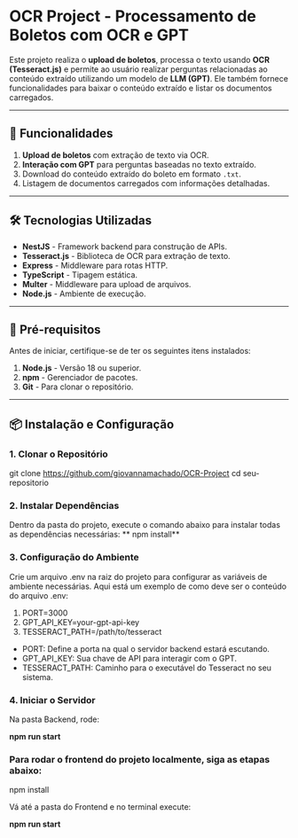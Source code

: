 # OCR Project - Processamento de Boletos com OCR e GPT

Este projeto realiza o **upload de boletos**, processa o texto usando **OCR (Tesseract.js)** e permite ao usuário realizar perguntas relacionadas ao conteúdo extraído utilizando um modelo de **LLM (GPT)**. Ele também fornece funcionalidades para baixar o conteúdo extraído e listar os documentos carregados.

---

## 🚀 Funcionalidades

1. **Upload de boletos** com extração de texto via OCR.
2. **Interação com GPT** para perguntas baseadas no texto extraído.
3. Download do conteúdo extraído do boleto em formato `.txt`.
4. Listagem de documentos carregados com informações detalhadas.

---

## 🛠️ Tecnologias Utilizadas

- **NestJS** - Framework backend para construção de APIs.
- **Tesseract.js** - Biblioteca de OCR para extração de texto.
- **Express** - Middleware para rotas HTTP.
- **TypeScript** - Tipagem estática.
- **Multer** - Middleware para upload de arquivos.
- **Node.js** - Ambiente de execução.

---

## 📝 Pré-requisitos

Antes de iniciar, certifique-se de ter os seguintes itens instalados:

1. **Node.js** - Versão 18 ou superior.
2. **npm** - Gerenciador de pacotes.
3. **Git** - Para clonar o repositório.

---

## 📦 Instalação e Configuração

### 1. Clonar o Repositório


git clone https://github.com/giovannamachado/OCR-Project
cd seu-repositorio

### 2. Instalar Dependências

Dentro da pasta do projeto, execute o comando abaixo para instalar todas as dependências necessárias:
** npm install**

### 3. Configuração do Ambiente

Crie um arquivo .env na raiz do projeto para configurar as variáveis de ambiente necessárias. Aqui está um exemplo de como deve ser o conteúdo do arquivo .env:


1. PORT=3000
2. GPT_API_KEY=your-gpt-api-key
3. TESSERACT_PATH=/path/to/tesseract
- PORT: Define a porta na qual o servidor backend estará escutando.
- GPT_API_KEY: Sua chave de API para interagir com o GPT.
- TESSERACT_PATH: Caminho para o executável do Tesseract no seu sistema.

### 4. Iniciar o Servidor
Na pasta Backend, rode: 

**npm run start**

### Para rodar o frontend do projeto localmente, siga as etapas abaixo:

npm install

Vá até a pasta do Frontend e no terminal execute:

**npm run start**










